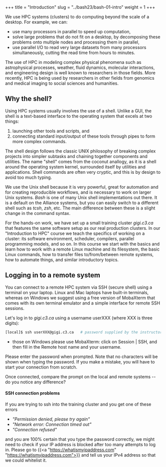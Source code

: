 +++
title = "Introduction"
slug = "../bash23/bash-01-intro"
weight = 1
+++

<!-- # Introduction -->

We use HPC systems (clusters) to do computing beyond the scale of a desktop. For example, we can:

* use many processors in parallel to speed up computation,
* solve large problems that do not fit on a desktop, by decomposing these problems onto multiple nodes
  and processing them in parallel,
* use parallel I/O to read very large datasets from many processors simultaneously, cutting the read time
  from hours to minutes.

The use of HPC in modeling complex physical phenomena such as astrophysical processes, weather, fluid
dynamics, molecular interactions, and engineering design is well known to researchers in those fields. More
recently, HPC is being used by researchers in other fields from genomics and medical imaging to social
sciences and humanities.

## Why the shell?

<!-- command interpreter -->

Using HPC systems usually involves the use of a shell. Unlike a GUI, the shell is a text-based interface
to the operating system that excels at two things:

1. launching other tools and scripts, and
1. connecting standard input/output of these tools through pipes to form more complex commands.

The shell design follows the classic UNIX philosophy of breaking complex projects into simpler subtasks
and chaining together components and utilities. The name "shell" comes from the coconut anallogy, as it
is a shell around the operating system kernel, surrounded itself by utilities and applications. Shell
commands are often very cryptic, and this is by design to avoid too much typing.

We use the Unix shell because it is very powerful, great for automation and for creating reproducible
workflows, and is necessary to work on larger Unix systems. *Bash* is one of many Unix shell implementations
out there. It is a default on the Alliance systems, but you can easily switch to a different shell such as
*tcsh*, *zsh*, etc. The main difference between these is a slight change in the command syntax.

For the hands-on work, we have set up a small training cluster *gigi.c3.ca* that features the same
software setup as our real production clusters. In our "Introduction to HPC" course we teach the specifics of
working on a cluster: its software environment, scheduler, compilers, parallel programming models, and so
on. In this course we start with the basics and learn how to work with a remote Linux machine and its
filesystem, the basic Linux commands, how to transfer files to/from/between remote systems, how to automate
things, and similar introductory topics.

## Logging in to a remote system

You can connect to a remote HPC system via SSH (secure shell) using a terminal on your laptop. Linux and
Mac laptops have built-in terminals, whereas on Windows we suggest using a free version of MobaXterm
that comes with its own terminal emulator and a simple interface for remote SSH sessions.

Let's log in to *gigi.c3.ca* using a username userXXX (where XXX is three digits):

```sh
[local]$ ssh userXXX@gigi.c3.ca   # password supplied by the instructor
```

- those on Windows please use MobaXterm: click on Session | SSH, and then fill in the Remote host name
  and your username.

Please enter the password when prompted. Note that no characters will be shown when typing the
password. If you make a mistake, you will have to start your connection from scratch.

Once connected, compare the prompt on the local and remote systems -- do you notice any difference?

#### SSH connection problems

If you are trying to ssh into the training cluster and you get one of these errors

- *"Permission denied, please try again"*
- *"Network error: Connection timed out"*
- *"Connection refused"*

and you are 100% certain that you type the password correctly, we might need to check if your IP address is
blocked after too many attempts to log in. Please go to {{<a "https://whatismyipaddress.com"
"https://whatismyipaddress.com">}} and tell us your IPv4 address so that we could whitelist it.

